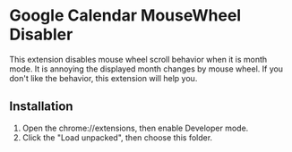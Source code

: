 # Google Calendar MouseWheel Disabler

This extension disables mouse wheel scroll behavior when it is month mode. It is annoying the displayed month changes by mouse wheel. If you don't like the behavior, this extension will help you.

## Installation
1. Open the chrome://extensions, then enable Developer mode.
2. Click the "Load unpacked", then choose this folder.
